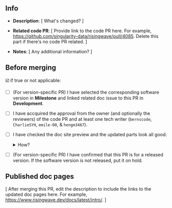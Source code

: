 <!--Edit the Info section when creating this pull request.-->

## Info
- **Description**: 
[ What's changed? ]

- **Related code PR**: 
[ Provide link to the code PR here. For example, https://github.com/singularity-data/risingwave/pull/4085. Delete this part if there's no code PR related. ]

- **Notes**: 
[ Any additional information? ]

<!--You DON'T need to edit the following sections when creating this pull request.-->

## Before merging
☑️ if true or not applicable:
  - [ ] (For version-specific PR) I have selected the corresponding software version in **Milestone** and linked related doc issue to this PR in **Development**. 
  - [ ] I have accquired the approval from the owner (and optionally the reviewers) of the code PR and at least one tech writer (`bernscode`, `CharlieSYH`, `emile-00`, & `hengm3467`). 
  - [ ] I have checked the doc site preview and the updated parts look all good. <details><summary>How?</summary><img width="852" alt="image" src="https://user-images.githubusercontent.com/100549427/180817529-5ab18ea5-f36b-4663-8002-a43d511be7ab.png"></details>
  - [ ] (For version-specific PR) I have confirmed that this PR is for a released version. If the software version is not released, put it on hold.


## Published doc pages
  [ After merging this PR, edit the description to include the links to the updated doc pages here. For example, https://www.risingwave.dev/docs/latest/intro/. ]
